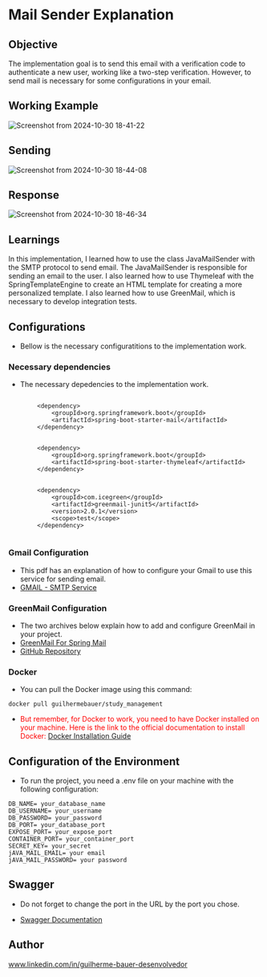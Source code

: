 # Mail Sender Explanation


## Objective  
The implementation goal is to send this email with a verification code to authenticate a new user,
working like a two-step verification. However, to send mail is necessary for some configurations in your email.

## Working Example  

![Screenshot from 2024-10-30 18-41-22](https://github.com/user-attachments/assets/71d80af9-ef8a-4797-a2d0-598e86a54088)

## Sending 
![Screenshot from 2024-10-30 18-44-08](https://github.com/user-attachments/assets/f93c62a6-96f2-4aa1-a526-ee5b0e60a588)

## Response
![Screenshot from 2024-10-30 18-46-34](https://github.com/user-attachments/assets/8192ba06-2fc2-4f33-9439-71a5dfe245e5)



## Learnings 
In this implementation, I learned how to use the class JavaMailSender with the SMTP protocol to send email.
The JavaMailSender is responsible for sending an email to the user. I also learned how to use Thymeleaf
with the SpringTemplateEngine to create an HTML template for creating a more personalized template. 
I also learned how to use GreenMail, which is necessary to develop integration tests.

## Configurations 
* Bellow is the necessary configuratitions to the implementation work.

###  Necessary dependencies 
  * The necessary depedencies to the implementation work.


```

		<dependency>
			<groupId>org.springframework.boot</groupId>
			<artifactId>spring-boot-starter-mail</artifactId>
		</dependency>


		<dependency>
			<groupId>org.springframework.boot</groupId>
			<artifactId>spring-boot-starter-thymeleaf</artifactId>
		</dependency>

    
		<dependency>
			<groupId>com.icegreen</groupId>
			<artifactId>greenmail-junit5</artifactId>
			<version>2.0.1</version>
			<scope>test</scope>
		</dependency>


```

### Gmail Configuration

  * This pdf has an explanation of how to configure your Gmail to use this service for sending email.
  * [GMAIL - SMTP Service](https://drive.google.com/file/d/1S3_o-Jwl6JWUR3mIQ-PYwRb5PCspDi-B/view?usp=sharing)



### GreenMail Configuration
  * The two archives below explain how to add and configure GreenMail in your project.
  * [GreenMail For Spring Mail](https://rieckpil.de/use-greenmail-for-spring-mail-javamailsender-junit-5-integration-tests/)
  * [GitHub Repository](https://github.com/rieckpil/blog-tutorials/tree/master/spring-boot-test-mail-sending)


  

### Docker 

* You can pull the Docker image using this command:
 ```dotdocker
docker pull guilhermebauer/study_management
```

* <span style="color:red;"> But remember, for Docker to work, you need to have Docker installed on your machine. Here is the link to the official documentation to install Docker: [Docker Installation Guide](https://docs.docker.com/get-docker/)</span>


## Configuration of the Environment

* To run the project, you need a .env file on your machine with the following configuration:

```dotenv
DB_NAME= your_database_name
DB_USERNAME= your_username
DB_PASSWORD= your_password
DB_PORT= your_database_port
EXPOSE_PORT= your_expose_port
CONTAINER_PORT= your_container_port
SECRET_KEY= your_secret
jAVA_MAIL_EMAIL= your email
jAVA_MAIL_PASSWORD= your password
```

## Swagger

* Do not forget to change the port in the URL by the port you chose.

* [Swagger Documentation](http://localhost:8080/swagger-ui/index.html)

## Author
 www.linkedin.com/in/guilherme-bauer-desenvolvedor

